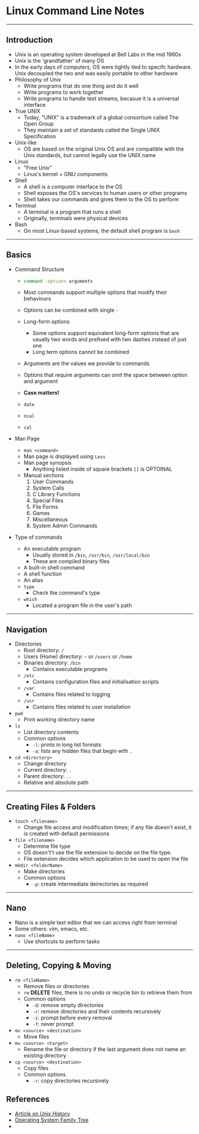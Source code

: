 # Linux Command Line Notes

***

## Introduction

* Unix is an operating system developed at Bell Labs in the mid 1960s
* Unix is the 'grandfather' of many OS
* In the early days of computers, OS were tightly tied to specifc hardware. Unix decoupled the two and was easily portable to other hardware
* Philosophy of Unix
  * Write programs that do one thing and do it well
  * Write programs to work together
  * Write programs to handle text streams, becasue it is a universal interface
* True UNIX
  * Today, "UNIX" is a trademark of a global consortium called The Open Group
  * They maintain a set of standards called the Single UNIX Specification
* Unix-like
  * OS are based on the original Unix OS and are compatible with the Unix standards, but cannot legally use the UNIX name
* Linux
  * "Free Unix"
  * Linus's kernel + GNU components
* Shell
  * A shell is a computer interface to the OS
  * Shell exposes the OS's services to human users or other programs
  * Shell takes our commands and gives them to the OS to perform
* Terminal
  * A terminal is a program that runs a shell
  * Originally, terminals were physical devices
* Bash
  * On most Linux-based systems, the default shell program is `bash`

***

## Basics

* Command Structure

  * ```bash
    command -options arguments
    ```

  * Most commands support multiple options that modify their behaviours

  * Options can be combined with single `-`

  * Long-form options

    * Some options support equivalent long-form options that are usually two words and prefixed with two dashes instead of just one
    * Long term options cannot be combined

  * Arguments are the values we provide to commands

  * Options that require arguments can omit the space between option and argument

  * **Case matters!**

  * `date`

  * `ncal`

  * `cal`

* Man Page

  * `man <command>`
  * Man page is displayed using `Less`
  * Man page synopsis
    * Anything listed inside of square brackets `[]` is OPTOINAL
  * Manual sections
    1. User Commands
    2. System Calls
    3. C Library Functions
    4. Special Files
    5. File Forms
    6. Games
    7. Miscellaneous
    8. System Admin Commands

* Type of commands

  * An executable program
    * Usually stored in `/bin`, `/usr/bin`, `/usr/local/bin`
    * These are compiled binary files
  * A built-in shell command
  * A shell function
  * An alias
  * `type`
    * Check the command's type
  * `which`
    * Located a program file in the user's path

***

## Navigation

* Directories
  * Root directory: `/`
  * Users (Home) directory: `~` or `/users` or `/home`
  * Binaries directory: `/bin`
    * Contains executable programs
  * `/etc`
    * Contains configuration files and initialisation scripts
  * `/var`
    * Contains files related to logging
  * `/usr`
    * Contains files related to user installation
* `pwd`
  * Print working directory name
* `ls`
  * List directory contents
  * Common options
    * `-l`: prints in long list formats
    * `-a`: lists any hidden files that begin with `.`
* `cd <directory>`
  * Change directory
  * Current directory: `.`
  * Parent directory: `..`
  * Relative and absolute path

***

## Creating Files & Folders

* `touch <filename>`
  * Change file access and modification times; if any file doesn't exist, it is created with default permissions
* `file <filename>`
  * Determine file type
  * OS doesn't't use the file extension to decide on the file type.
  * File extension decides which application to be used to open the file
* `mkdir <folderName>`
  * Make directories
  * Common options
    * `-p`: create intermediate deirectories as required

***

## Nano

* Nano is a simple text editor that we can access right from terminal
* Some others: vim, emacs, etc.
* `nano <fileName>`
  * Use shortcuts to perform tasks

***

## Deleting, Copying & Moving

* `rm <fileName>`
  * Remove files or directories
  * `rm` **DELETE** files, there is no undo or recycle bin to retrieve them from
  * Common options
    * `-d`: remove empty directories
    * `-r`: remove directories and their contents recursively
    * `-i`: prompt before every removal
    * `-f`: never prompt
* `mv <source> <destination>`
  * Move files
* `mv <source> <target>`
  * Rename the file or directory if the last argument does not name an existing directory
* `cp <source> <destination>`
  * Copy files
  * Common options
    * `-r`: copy directories recursively

## References

* [Article on Unix History](https://spectrum.ieee.org/the-strange-birth-and-long-life-of-unix)
* [Operating System Family Tree](https://eylenburg.github.io/os_familytree.htm)
* 